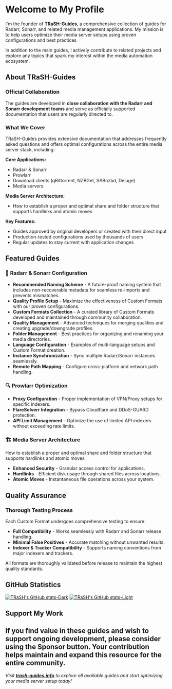 # Welcome to My Profile

I'm the founder of **[TRaSH-Guides](https://trash-guides.info/)**, a comprehensive collection of guides for Radarr, Sonarr, and related media management applications. My mission is to help users optimize their media server setups using proven configurations and best practices

In addition to the main guides, I actively contribute to related projects and explore any topics that spark my interest within the media automation ecosystem.

## About TRaSH-Guides

### Official Collaboration
The guides are developed in **close collaboration with the Radarr and Sonarr development teams** and serve as officially supported documentation that users are regularly directed to.

### What We Cover
TRaSH-Guides provides extensive documentation that addresses frequently asked questions and offers optimal configurations across the entire media server stack, including:

**Core Applications:**
- Radarr & Sonarr
- Prowlarr
- Download clients (qBittorrent, NZBGet, SABnzbd, Deluge)
- Media servers

**Media Server Architecture:**
- How to establish a proper and optimal share and folder structure that supports hardlinks and atomic moves

**Key Features:**
- Guides approved by original developers or created with their direct input
- Production-tested configurations used by thousands of users
- Regular updates to stay current with application changes

## Featured Guides

### 📁 **Radarr & Sonarr Configuration**
- **Recommended Naming Scheme** - A future-proof naming system that includes non-recoverable metadata for seamless re-imports and prevents mismatches.
- **Quality Profile Setup** - Maximize the effectiveness of Custom Formats with our proven configurations.
- **Custom Formats Collection** - A curated library of Custom Formats developed and maintained through community collaboration.
- **Quality Management** - Advanced techniques for merging qualities and creating upgrade/downgrade profiles.
- **Folder Management** - Best practices for organizing and renaming your media directories.
- **Language Configuration** - Examples of multi-language setups and Custom Format creation.
- **Instance Synchronization** - Sync multiple Radarr/Sonarr instances seamlessly.
- **Remote Path Mapping** - Configure cross-platform and network path handling.

### 🔍 **Prowlarr Optimization**
- **Proxy Configuration** - Proper implementation of VPN/Proxy setups for specific indexers.
- **FlareSolverr Integration** - Bypass Cloudflare and DDoS-GUARD protection.
- **API Limit Management** - Optimize the use of limited API indexers without exceeding rate limits.

### 🏗️ **Media Server Architecture**
How to establish a proper and optimal share and folder structure that supports hardlinks and atomic moves
- **Enhanced Security** - Granular access control for applications.
- **Hardlinks** - Efficient disk usage through shared files across locations.
- **Atomic Moves** - Instantaneous file operations across your system.

## Quality Assurance

### Thorough Testing Process
Each Custom Format undergoes comprehensive testing to ensure:
- **Full Compatibility** - Works seamlessly with Radarr and Sonarr release handling.
- **Minimal False Positives** - Accurate matching without unwanted results.
- **Indexer & Tracker Compatibility** - Supports naming conventions from major indexers and trackers.

All formats are thoroughly validated before release to maintain the highest quality standards.

## GitHub Statistics

[![TRaSH's GitHub stats-Dark](https://github-readme-stats.vercel.app/api?username=TRaSH-&show_icons=true&count_private=true&theme=dark#gh-dark-mode-only)](https://github.com/anuraghazra/github-readme-stats#gh-dark-mode-only)
[![TRaSH's GitHub stats-Light](https://github-readme-stats.vercel.app/api?username=TRaSH-&show_icons=true&count_private=true&theme=default#gh-light-mode-only)](https://github.com/anuraghazra/github-readme-stats#gh-light-mode-only)

## Support My Work

If you find value in these guides and wish to support ongoing development, please consider using the **Sponsor** button. Your contribution helps maintain and expand this resource for the entire community.
---

*Visit **[trash-guides.info](https://trash-guides.info/)** to explore all available guides and start optimizing your media server setup today!*
